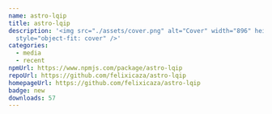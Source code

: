 ```yaml
---
name: astro-lqip
title: astro-lqip
description: '<img src="./assets/cover.png" alt="Cover" width="896" height="280"
  style="object-fit: cover" />'
categories:
  - media
  - recent
npmUrl: https://www.npmjs.com/package/astro-lqip
repoUrl: https://github.com/felixicaza/astro-lqip
homepageUrl: https://github.com/felixicaza/astro-lqip
badge: new
downloads: 57
---
```

